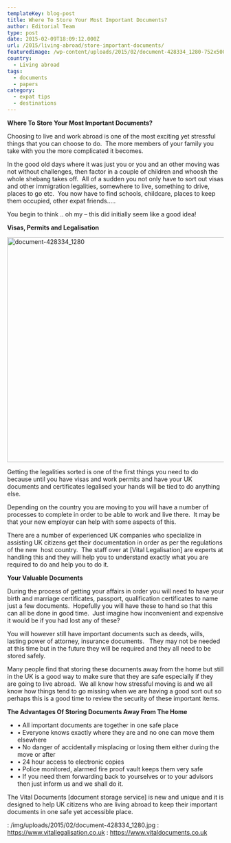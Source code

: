 ```yaml
---
templateKey: blog-post
title: Where To Store Your Most Important Documents?
author: Editorial Team
type: post
date: 2015-02-09T18:09:12.000Z
url: /2015/living-abroad/store-important-documents/
featuredimage: /wp-content/uploads/2015/02/document-428334_1280-752x500.jpg
country: 
  - Living abroad
tags:
  - documents
  - papers
category:
  - expat tips
  - destinations  
---
```


**Where To Store Your Most Important Documents?**

Choosing to live and work abroad is one of the most exciting yet stressful things that you can choose to do.  The more members of your family you take with you the more complicated it becomes.

In the good old days where it was just you or you and an other moving was not without challenges, then factor in a couple of children and whoosh the whole shebang takes off.  <!--more-->All of a sudden you not only have to sort out visas and other immigration legalities, somewhere to live, something to drive, places to go etc.  You now have to find schools, childcare, places to keep them occupied, other expat friends…..

You begin to think .. oh my – this did initially seem like a good idea!

**Visas, Permits and Legalisation**

<img  src="/img/uploads/2015/02/document-428334_1280-1024x681.jpg" alt="document-428334_1280" width="785" height="522" srcset="/img/uploads/2015/02/document-428334_1280-1024x681.jpg 1024w, /img/uploads/2015/02/document-428334_1280-300x199.jpg 300w, /img/uploads/2015/02/document-428334_1280-768x511.jpg 768w, /img/uploads/2015/02/document-428334_1280-752x500.jpg 752w, /img/uploads/2015/02/document-428334_1280.jpg 1280w" sizes="(max-width: 785px) 100vw, 785px" />

Getting the legalities sorted is one of the first things you need to do because until you have visas and work permits and have your UK documents and certificates legalised your hands will be tied to do anything else.

Depending on the country you are moving to you will have a number of processes to complete in order to be able to work and live there.  It may be that your new employer can help with some aspects of this.

There are a number of experienced UK companies who specialize in assisting UK citizens get their documentation in order as per the regulations of the new  host country.  The staff over at [Vital Legalisation] are experts at handling this and they will help you to understand exactly what you are required to do and help you to do it.

**Your Valuable Documents**

During the process of getting your affairs in order you will need to have your birth and marriage certificates, passport, qualification certificates to name just a few documents.  Hopefully you will have these to hand so that this can all be done in good time.  Just imagine how inconvenient and expensive it would be if you had lost any of these?

You will however still have important documents such as deeds, wills, lasting power of attorney, insurance documents.   They may not be needed at this time but in the future they will be required and they all need to be stored safely.

Many people find that storing these documents away from the home but still in the UK is a good way to make sure that they are safe especially if they are going to live abroad.  We all know how stressful moving is and we all know how things tend to go missing when we are having a good sort out so perhaps this is a good time to review the security of these important items.

**The Advantages Of Storing Documents Away From The Home**

- • All important documents are together in one safe place
- • Everyone knows exactly where they are and no one can move them elsewhere
- • No danger of accidentally misplacing or losing them either during the move or after
- • 24 hour access to electronic copies
- • Police monitored, alarmed fire proof vault keeps them very safe
- • If you need them forwarding back to yourselves or to your advisors then just inform us and we shall do it.

The Vital Documents [document storage service] is new and unique and it is designed to help UK citizens who are living abroad to keep their important documents in one safe yet accessible place.

: /img/uploads/2015/02/document-428334_1280.jpg
: https://www.vitallegalisation.co.uk
: https://www.vitaldocuments.co.uk
